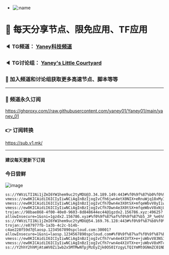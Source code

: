 +   ![:name](https://count.getloli.com/get/@yaney01?theme=gelbooru-h)

# 🚀 每天分享节点、限免应用、TF应用
### 🔈 TG频道： [Yaney科技频道](https://t.me/yaney_01) 
### 🔈 TG讨论组： [Yaney's Little Courtyard](https://t.me/+caB8IkK7JvMzM2I1)
### 🔔 加入频道和讨论组获取更多高速节点、脚本等等  
***
### 🔗  频道永久订阅
   https://ghproxy.com//raw.githubusercontent.com/yaney01/Yaney01/main/yaney_01
### 👉  订阅转换
   https://sub.v1.mk/
***
#### 建议每天更新下订阅
### 今日尝鲜
![image](https://github.com/yaney01/Yaney01/assets/53202722/fcdb851d-8299-4d66-881b-7d122c29eca2)
```
ss://YWVzLTI1Ni1jZmI6YW1hem9uc2tyMDU@3.34.189.149:443#%f0%9f%87%b0%f0%9f%87%b7_KR_%e9%9f%a9%e5%9b%bd_83
vmess://ew0KICAidiI6ICIyIiwNCiAgInBzIjogIvCfh6jwn4etX0NIX+eRnuWjq18xMyIsDQogICJhZGQiOiAiNjQuMTEwLjkwLjIwOCIsDQogICJwb3J0IjogIjgwIiwNCiAgImlkIjogImYzMzZjMGFiLTg3ZmItNGY2Zi1lMDY5LTE0ZmJjOTAzYjY3ZCIsDQogICJhaWQiOiAiMCIsDQogICJzY3kiOiAiYXV0byIsDQogICJuZXQiOiAid3MiLA0KICAidHlwZSI6ICJub25lIiwNCiAgImhvc3QiOiAiMi53eWhrYWEwLmdxIiwNCiAgInBhdGgiOiAiL1RHOkBoa2FhMCIsDQogICJ0bHMiOiAiIiwNCiAgInNuaSI6ICIiDQp9
vmess://ew0KICAidiI6ICIyIiwNCiAgInBzIjogIvCfh7Dwn4e3X0tSX+mfqeWbvV8yIiwNCiAgImFkZCI6ICIxMzAuMTYyLjE1OC44MSIsDQogICJwb3J0IjogIjgwIiwNCiAgImlkIjogImYzMzZjMGFiLTg3ZmItNGY2Zi1lMDY5LTE0ZmJjOTAzYjY3ZCIsDQogICJhaWQiOiAiMCIsDQogICJzY3kiOiAiYXV0byIsDQogICJuZXQiOiAid3MiLA0KICAidHlwZSI6ICJub25lIiwNCiAgImhvc3QiOiAiMi53eWhrYWEwLmdxIiwNCiAgInBhdGgiOiAiL1RHOkBoa2FhMCIsDQogICJ0bHMiOiAiIiwNCiAgInNuaSI6ICIiDQp9
vmess://ew0KICAidiI6ICIyIiwNCiAgInBzIjogIvCfh7Dwn4e3X0tSX+mfqeWbvV8xNjUiLA0KICAiYWRkIjogImI2Lnd1eGlhbmxpdWxpYW5uZy54eXoiLA0KICAicG9ydCI6ICI0NDMiLA0KICAiaWQiOiAiM2E0ZDRiNTItODFmZi00YWVhLWE0NTEtOTllZDQ1ODdiZmI0IiwNCiAgImFpZCI6ICIwIiwNCiAgInNjeSI6ICJhdXRvIiwNCiAgIm5ldCI6ICJ3cyIsDQogICJ0eXBlIjogIm5vbmUiLA0KICAiaG9zdCI6ICI2Lnd1eGlhbmxpdWxpYW5uZy54eXoiLA0KICAicGF0aCI6ICIvbXA0IiwNCiAgInRscyI6ICJ0bHMiLA0KICAic25pIjogIiINCn0=
trojan://98bae868-4f00-40e0-9603-8d848644ec44@1gzdx2.156786.xyz:49625?allowInsecure=1&sni=1gzdx2.156786.xyz#%f0%9f%87%af%f0%9f%87%b5_JP_%e6%97%a5%e6%9c%ac_135
ss://YWVzLTI1Ni1jZmI6YW1hem9uc2tyMDU@54.169.76.128:443#%f0%9f%87%b8%f0%9f%87%ac_SG_%e6%96%b0%e5%8a%a0%e5%9d%a1_58
trojan://e87977fb-1a3b-4c2c-b14b-c4ae228f59d7@laosp.1234567890spcloud.com:30001?allowInsecure=1&sni=laosp.1234567890spcloud.com#%f0%9f%87%af%f0%9f%87%b5_JP_%e6%97%a5%e6%9c%ac_101
vmess://ew0KICAidiI6ICIyIiwNCiAgInBzIjogIvCfh7rwn4e4X1VTX+e+juWbvV83NSIsDQogICJhZGQiOiAic2luZ2Fwb3JlLmNvbSIsDQogICJwb3J0IjogIjQ0MyIsDQogICJpZCI6ICI2ZGVkZGI3Zi1lNTU3LTQyZGItYmZhMC1jZjQwYjM2YjI3ZTIiLA0KICAiYWlkIjogIjAiLA0KICAic2N5IjogImF1dG8iLA0KICAibmV0IjogIndzIiwNCiAgInR5cGUiOiAibm9uZSIsDQogICJob3N0IjogImQuZnJlZWgxLnh5eiIsDQogICJwYXRoIjogIi9kb25ndGFpd2FuZy5jb20iLA0KICAidGxzIjogInRscyIsDQogICJzbmkiOiAiIg0KfQ==
vmess://ew0KICAidiI6ICIyIiwNCiAgInBzIjogIvCfh7rwn4e4X1VTX+e+juWbvV8xMTciLA0KICAiYWRkIjogIjQ1LjE5OS4xMzguMTQ4IiwNCiAgInBvcnQiOiAiNDk5NTUiLA0KICAiaWQiOiAiZjlmYTNhOWMtZjdkNS00MTRmLTg4ZTYtNjk3MDU4NWQ5OTQ5IiwNCiAgImFpZCI6ICI2NCIsDQogICJzY3kiOiAiYXV0byIsDQogICJuZXQiOiAidGNwIiwNCiAgInR5cGUiOiAibm9uZSIsDQogICJob3N0IjogIiIsDQogICJwYXRoIjogIiIsDQogICJ0bHMiOiAiIiwNCiAgInNuaSI6ICIiDQp9
ss://Y2hhY2hhMjAtaWV0Zi1wb2x5MTMwNTpjMzEyZjk0OS01YzgyLTQ1YmMtOGNmZC01NDFhYjg0MmNmYTE@yd.qianggewangluo.buzz:10817#%f0%9f%87%a8%f0%9f%87%b3_CN_%e4%b8%ad%e5%9b%bd_120
